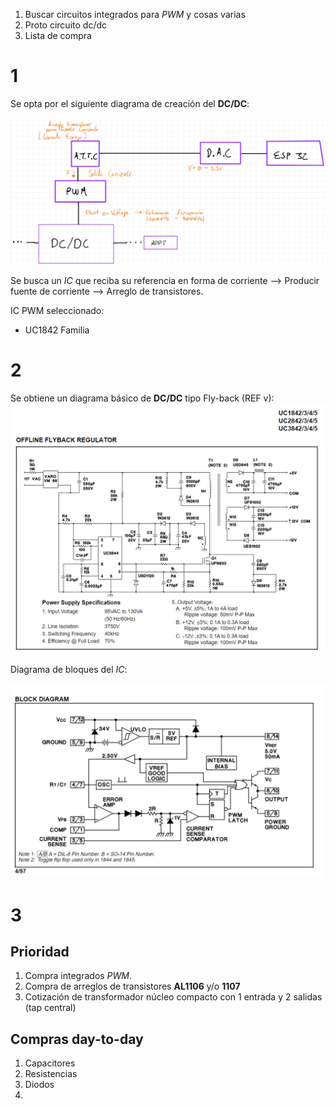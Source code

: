 1. Buscar circuitos integrados para _PWM_ y cosas varias 
2. Proto circuito dc/dc
3. Lista de compra

# 1
Se opta por el siguiente diagrama de creación del **DC/DC**:

![](Imagenes/General.jpg)

Se busca un _IC_ que reciba su referencia en forma de corriente --> Producir fuente de corriente --> Arreglo de transistores.

IC PWM seleccionado:
* UC1842 Familia

# 2 

Se obtiene un diagrama básico de **DC/DC** tipo Fly-back (REF v):
![|500](Imagenes/Im1.png)

Diagrama de bloques del _IC_:

![](Imagenes/Im2.png)

# 3
## Prioridad
1. Compra integrados _PWM_.
2. Compra de arreglos de transistores **AL1106** y/o **1107**
3. Cotización de transformador núcleo compacto con 1 entrada y 2 salidas (tap central)
## Compras day-to-day
1. Capacitores
2. Resistencias
3. Diodos
4. 

